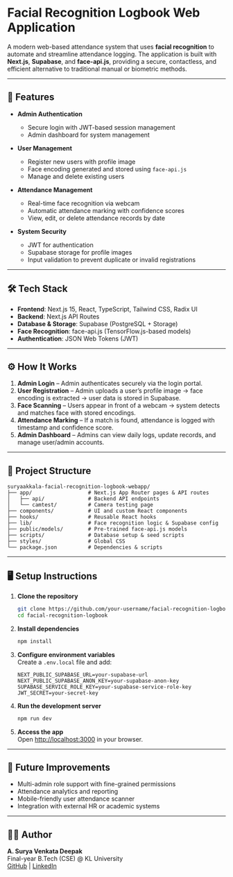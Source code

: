 # Facial Recognition Logbook Web Application

A modern web-based attendance system that uses **facial recognition** to automate and streamline attendance logging. The application is built with **Next.js**, **Supabase**, and **face-api.js**, providing a secure, contactless, and efficient alternative to traditional manual or biometric methods.

---

## 🚀 Features

- **Admin Authentication**
  - Secure login with JWT-based session management
  - Admin dashboard for system management

- **User Management**
  - Register new users with profile image
  - Face encoding generated and stored using `face-api.js`
  - Manage and delete existing users

- **Attendance Management**
  - Real-time face recognition via webcam
  - Automatic attendance marking with confidence scores
  - View, edit, or delete attendance records by date

- **System Security**
  - JWT for authentication
  - Supabase storage for profile images
  - Input validation to prevent duplicate or invalid registrations

---

## 🛠️ Tech Stack

- **Frontend**: Next.js 15, React, TypeScript, Tailwind CSS, Radix UI
- **Backend**: Next.js API Routes
- **Database & Storage**: Supabase (PostgreSQL + Storage)
- **Face Recognition**: face-api.js (TensorFlow.js-based models)
- **Authentication**: JSON Web Tokens (JWT)

---

## ⚙️ How It Works

1. **Admin Login** – Admin authenticates securely via the login portal.
2. **User Registration** – Admin uploads a user’s profile image → face encoding is extracted → user data is stored in Supabase.
3. **Face Scanning** – Users appear in front of a webcam → system detects and matches face with stored encodings.
4. **Attendance Marking** – If a match is found, attendance is logged with timestamp and confidence score.
5. **Admin Dashboard** – Admins can view daily logs, update records, and manage user/admin accounts.

---

## 📂 Project Structure

```
suryaakkala-facial-recognition-logbook-webapp/
├── app/                  # Next.js App Router pages & API routes
│   ├── api/              # Backend API endpoints
│   └── camtest/          # Camera testing page
├── components/           # UI and custom React components
├── hooks/                # Reusable React hooks
├── lib/                  # Face recognition logic & Supabase config
├── public/models/        # Pre-trained face-api.js models
├── scripts/              # Database setup & seed scripts
├── styles/               # Global CSS
└── package.json          # Dependencies & scripts
```

---

## 🖥️ Setup Instructions

1. **Clone the repository**
   ```bash
   git clone https://github.com/your-username/facial-recognition-logbook.git
   cd facial-recognition-logbook
   ```

2. **Install dependencies**
   ```bash
   npm install
   ```

3. **Configure environment variables**  
   Create a `.env.local` file and add:
   ```env
   NEXT_PUBLIC_SUPABASE_URL=your-supabase-url
   NEXT_PUBLIC_SUPABASE_ANON_KEY=your-supabase-anon-key
   SUPABASE_SERVICE_ROLE_KEY=your-supabase-service-role-key
   JWT_SECRET=your-secret-key
   ```

4. **Run the development server**
   ```bash
   npm run dev
   ```

5. **Access the app**  
   Open [http://localhost:3000](http://localhost:3000) in your browser.

---

## 🔮 Future Improvements

- Multi-admin role support with fine-grained permissions
- Attendance analytics and reporting
- Mobile-friendly user attendance scanner
- Integration with external HR or academic systems

---

## 👨‍💻 Author

**A. Surya Venkata Deepak**  
Final-year B.Tech (CSE) @ KL University  
[GitHub](https://github.com/suryaakkala) | [LinkedIn](https://www.linkedin.com/in/suryaakkala/)
